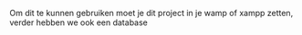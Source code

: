 Om dit te kunnen gebruiken moet je dit project in je wamp of xampp zetten, verder hebben we ook een database

